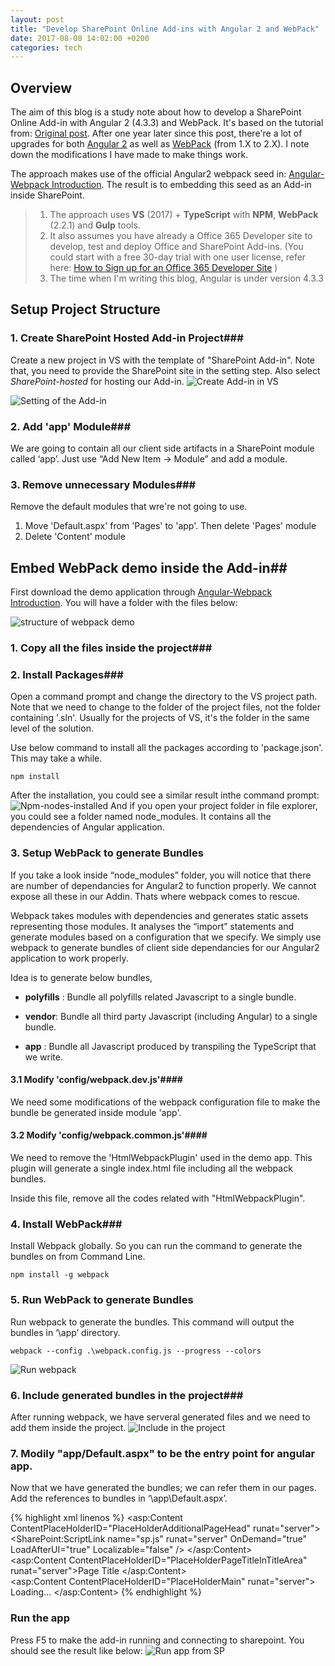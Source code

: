 ```yaml
---
layout: post
title: "Develop SharePoint Online Add-ins with Angular 2 and WebPack"
date: 2017-08-08 14:02:00 +0200
categories: tech
---
```



## Overview ##
The aim of this blog is a study note about how to develop a SharePoint Online Add-in with Angular 2 (4.3.3) and WebPack. It's based on the tutorial from: [Original post](https://amalzblog.wordpress.com/2016/05/30/develop-sharepoint-addin-with-angular-2/). After one year later since this post, there're a lot of upgrades for both [Angular 2](https://angular.io/) as well as [WebPack](https://webpack.github.io/) (from 1.X to 2.X). I note down the modifications I have made to make things work. 

The approach makes use of the official Angular2 webpack seed in: [Angular-Webpack Introduction](https://angular.io/guide/webpack). The result is to embedding this seed as an Add-in inside SharePoint. 

> 1. The approach uses **VS** (2017) + **TypeScript** with **NPM**, **WebPack** (2.2.1) and **Gulp** tools. 
>2.  It also assumes you have already a Office 365 Developer site to develop, test and deploy Office and SharePoint Add-ins. (You could start with a free 30-day trial with one user license, refer here: [How to Sign up for an Office 365 Developer Site](https://dev.office.com/sharepoint/docs/sp-add-ins/set-up-a-development-environment-for-sharepoint-add-ins-on-office-365#sign-up-for-an-office-365-developer-site) )
> 3. The time when I'm writing this blog, Angular is under version 4.3.3

## Setup Project Structure ##

###  1. Create SharePoint Hosted Add-in Project###
Create a new project in VS with the template of "SharePoint Add-in". Note that, you need to provide the SharePoint site in the setting step. Also select *SharePoint-hosted*  for hosting our Add-in. 
![Create Add-in in VS]({{site.url}}/assets/create-add-in.png)

![Setting of the Add-in]({{site.url}}/assets/add-in-settings.png)


### 2. Add 'app' Module###
We are going to contain all our client side artifacts in a SharePoint module called ‘app’. Just use “Add New Item -> Module” and add a module.


### 3. Remove unnecessary Modules###
Remove the default modules that wre're not going to use.

 1. Move 'Default.aspx' from 'Pages' to 'app'. Then delete 'Pages' module
 2. Delete 'Content' module


## Embed WebPack demo inside the Add-in##
First download the demo application through [Angular-Webpack Introduction](https://angular.io/guide/webpack). You will have a folder with the files below:

![structure of webpack demo]({{site.url}}/assets/webpack-angular-demo.png)

### 1. Copy all the files inside the project###
### 2. Install Packages###
Open a command prompt and change the directory to the VS project path. Note that we need to change to the folder of the project files, not the folder containing '.sln'. Usually for the projects of VS, it's the folder in the same level of the solution.

 Use below command to install all the packages according to 'package.json'. This may take a while. 

    npm install

After the installation, you could see a similar result inthe command prompt:
![Npm-nodes-installed]({{site.url}}/assets/npm-nodes.png)
And if you open your project folder in file explorer, you could see a folder named node_modules. It contains all the dependencies of Angular application.

### 3. Setup WebPack to generate Bundles
If you take a look inside “node_modules” folder, you will notice that there are number of dependancies for Angular2 to function properly. We cannot expose all these in our Addin. Thats where webpack comes to rescue.

Webpack takes modules with dependencies and generates static assets representing those modules. It analyses the “import” statements and generate modules based on a configuration that we specify. We simply use webpack to generate bundles of client side dependancies for our Angular2 application to work properly.

Idea is to generate below bundles,

 - **polyfills** : Bundle all polyfills related Javascript to a single bundle.
   
 - **vendor**: Bundle all third party Javascript (including Angular) to a single bundle. 
   
 - **app** : Bundle all Javascript produced by
   transpiling the TypeScript that we write.
   
#### 3.1 Modify 'config/webpack.dev.js'####
We need some modifications of the webpack configuration file to make the bundle be generated inside module 'app'.

#### 3.2 Modify 'config/webpack.common.js'####
We need to remove the 'HtmlWebpackPlugin' used in the demo app. This plugin will generate a single index.html file including all the webpack bundles. 

Inside this file, remove all the codes related with "HtmlWebpackPlugin".

### 4. Install WebPack###
Install Webpack globally. So you can run the command to generate the bundles on from Command Line.

    npm install -g webpack

### 5. Run WebPack to generate Bundles ###
Run webpack to generate the bundles. This command will output the bundles in ‘\app’ directory.

    webpack --config .\webpack.config.js --progress --colors

![Run webpack]({{site.url}}/assets/run-webpack.png)

### 6. Include generated bundles in the project###
After running webpack, we have serveral generated files and we need to add them inside the project. 
![Include in the project]({{site.url}}/assets/include-in-project.png)

### 7. Modily "app/Default.aspx" to be the entry point for angular app.
Now that we have generated the bundles; we can refer them in our pages. Add the references to bundles in ‘\app\Default.aspx’.

{% highlight xml linenos %}
<asp:Content ContentPlaceHolderID="PlaceHolderAdditionalPageHead" runat="server">
    <SharePoint:ScriptLink name="sp.js" runat="server" OnDemand="true" LoadAfterUI="true" Localizable="false" />
    <meta name="WebPartPageExpansion" content="full" />
    <link href="/angular-webpack-addin/app/app.css" rel="stylesheet">
</asp:Content>    
<asp:Content ContentPlaceHolderID="PlaceHolderPageTitleInTitleArea" runat="server">Page Title
</asp:Content>    
<asp:Content ContentPlaceHolderID="PlaceHolderMain" runat="server">
    <my-app>Loading...</my-app>
    <script type="text/javascript" src="/angular-webpack-addin/app/polyfills.js"></script>
    <script type="text/javascript" src="/angular-webpack-addin/app/vendor.js"></script>
    <script type="text/javascript" src="/angular-webpack-addin/app/app.js"></script>
</asp:Content>
{% endhighlight %}

### Run the app ###
Press F5 to make the add-in running and connecting to sharepoint. You should see the result like below: 
![Run app from SP]({{site.url}}/assets/run-webpack-from-sp.png)


 
 




 
 

